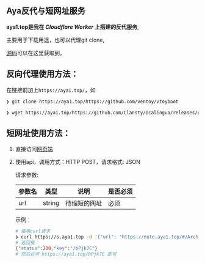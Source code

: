 ## **Aya反代与短网址服务**

**aya1.top是我在 *Cloudflare Worker* 上搭建的反代服务**,

主要用于下载用途，也可以代理git clone,

[源码](https://gitlab.com/NickCao/experiments/-/blob/master/workers/r.js)可以在这里获取到。

## 反向代理使用方法：

在链接前加上`https://aya1.top/`，如

```bash
❯ git clone https://aya1.top/https://github.com/ventoy/vtoyboot

❯ wget https://aya1.top/https://github.com/Clansty/Icalingua/releases/download/v2.2.0/Icalingua-2.2.0.AppImage
```

## 短网址使用方法：
1. 直接访问[网页端](https://s.aya1.top/)
2. 使用api，调用方式：HTTP POST，请求格式: JSON

    请求参数:

    | 参数名 | 类型   | 说明         | 是否必须 |
    | ------ | ------ | ------------ | -------- |
    | url    | string | 待缩短的网址 | 必须     |


   
   示例：

    ```bash
    # 使用curl请求
    ❯ curl https://s.aya1.top -d '{"url": "https://note.aya1.top/#/Arch_For_Aya"}'
    # 返回值：
    {"status":200,"key":"/bPjk7C"}
    # 然后访问 https://aya1.top/bPjk7C 即可
    ```


